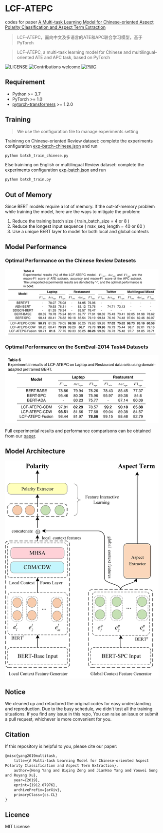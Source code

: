 # LCF-ATEPC

codes for paper [A Multi-task Learning Model for Chinese-oriented Aspect Polarity Classification and Aspect Term Extraction](https://arxiv.org/abs/1912.07976)

> LCF-ATEPC，面向中文及多语言的ATE和APC联合学习模型，基于PyTorch 


> LCF-ATEPC,  a multi-task learning model for Chinese and multilingual-oriented ATE and APC task, based on PyTorch


![LICENSE](https://img.shields.io/packagist/l/doctrine/orm.svg)
![Contributions welcome](https://img.shields.io/badge/contributions-welcome-brightgreen.svg)
[![PWC](https://img.shields.io/endpoint.svg?url=https://paperswithcode.com/badge/a-multi-task-learning-model-for-chinese/aspect-based-sentiment-analysis-on-semeval)](https://paperswithcode.com/sota/aspect-based-sentiment-analysis-on-semeval?p=a-multi-task-learning-model-for-chinese)

## Requirement

* Python >= 3.7
* PyTorch >= 1.0
* [pytorch-transformers](https://github.com/huggingface/pytorch-transformers) >= 1.2.0


## Training
> We use the configuration file to manage experiments setting

Traininng on Chinese-oriented Review dataset: complete the experiments configuration [exp-batch-chinese.json](./exp-batch-chinese.json) and run 

```sh
python batch_train_chinese.py
```

Else traininng on English or multilingual Review dataset: complete the experiments configuration [exp-batch.json](./exp-batch.json) and run 

```sh
python batch_train.py
```

## Out of Memory

Since BERT models require a lot of memory. If the out-of-memory problem while training the model, here are the ways to mitigate the problem:
1. Reduce the training batch size ( train_batch_size = 4 or 8 )
2. Reduce the longest input sequence ( max_seq_length = 40 or 60 )
3. Use a unique BERT layer to model for both local and global contexts

## Model Performance

### Optimal Performance on the Chinese Review Datesets

![SemEval](assets/Chinese-results.png)

### Optimal Performance on the SemEval-2014 Task4 Datasets

![Chinese](assets/SemEval-2014-results.png)

Full experimental results and performance comparisons can be obtained from our [paper]((https://arxiv.org/abs/1912.07976)).

## Model Architecture
![lcf](assets/lcf-atepc.png)

## Notice

We cleaned up and refactored the original codes for easy understanding and reproduction.
Due to the busy schedule, we didn't test all the training situations. If you find any issue in this repo,
You can raise an issue or submit a pull request, whichever is more convenient for you.

## Citation

If this repository is helpful to you, please cite our paper:

    @misc{yang2019multitask,
        title={A Multi-task Learning Model for Chinese-oriented Aspect Polarity Classification and Aspect Term Extraction},
        author={Heng Yang and Biqing Zeng and JianHao Yang and Youwei Song and Ruyang Xu},
        year={2019},
        eprint={1912.07976},
        archivePrefix={arXiv},
        primaryClass={cs.CL}
    }

## Licence

MIT License

